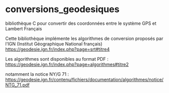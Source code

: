 # conversions_geodesiques
bibliothèque C pour convertir des coordonnées entre le système GPS et Lambert Français

Cette bibliothèque implémente les algorithmes de conversion proposés par l'IGN (Institut Géographique National français)
https://geodesie.ign.fr/index.php?page=srt#titre4

Les algorithmes sont disponibles au format PDF :
https://geodesie.ign.fr/index.php?page=algorithmes#titre2

notamment la notice NY/G 71 : https://geodesie.ign.fr/contenu/fichiers/documentation/algorithmes/notice/NTG_71.pdf
